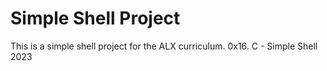 # Simple Shell Project

This is a simple shell project for the ALX curriculum.
0x16. C - Simple Shell
2023
